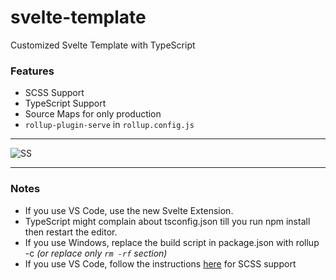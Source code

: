 # svelte-template
Customized Svelte Template with TypeScript

### Features
* SCSS Support
* TypeScript Support
* Source Maps for only production
* `rollup-plugin-serve` in `rollup.config.js`

---

![SS](https://i.imgur.com/f8NcA12.png)

---

### Notes
* If you use VS Code, use the new Svelte Extension.
* TypeScript might complain about tsconfig.json till you run npm install then restart the editor.
* If you use Windows, replace the build script in package.json with rollup -c *(or replace only `rm -rf` section)*
* If you use VS Code, follow the instructions [here](https://daveceddia.com/svelte-with-sass-in-vscode/) for SCSS support

